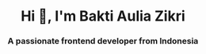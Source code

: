 <h1 align="center">Hi 👋, I'm Bakti Aulia Zikri</h1>
<h3 align="center">A passionate frontend developer from Indonesia</h3>
